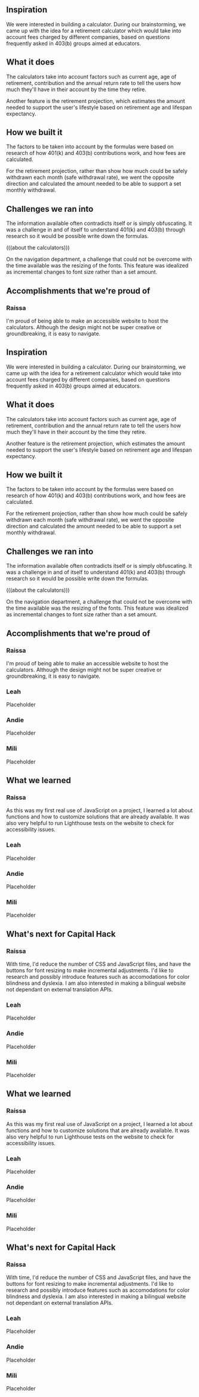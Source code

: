 ## Inspiration
We were interested in building a calculator. During our brainstorming, we came up with the idea for a retirement calculator which would take into account fees charged by different companies, based on questions frequently asked in 403(b) groups aimed at educators. 

## What it does
The calculators take into account factors such as current age, age of retirement, contribution and the annual return rate to tell the users how much they'll have in their account by the time they retire. 

Another feature is the retirement projection, which estimates the amount needed to support the user's lifestyle based on retirement age and lifespan expectancy.

## How we built it
The factors to be taken into account by the formulas were based on research of how 401(k) and 403(b) contributions work, and how fees are calculated.

For the retirement projection, rather than show how much could be safely withdrawn each month (safe withdrawal rate), we went the opposite direction and calculated the amount needed to be able to support a set monthly withdrawal. 

## Challenges we ran into
The information available often contradicts itself or is simply obfuscating. It was a challenge in and of itself to understand 401(k) and 403(b) through research so it would be possible write down the formulas.

(((about the calculators)))

On the navigation department, a challenge that could not be overcome with the time available was the resizing of the fonts. This feature was idealized as incremental changes to font size rather than a set amount.

## Accomplishments that we're proud of
### Raissa
I'm proud of being able to make an accessible website to host the calculators. Although the design might not be super creative or groundbreaking, it is easy to navigate.
## Inspiration
We were interested in building a calculator. During our brainstorming, we came up with the idea for a retirement calculator which would take into account fees charged by different companies, based on questions frequently asked in 403(b) groups aimed at educators. 

## What it does
The calculators take into account factors such as current age, age of retirement, contribution and the annual return rate to tell the users how much they'll have in their account by the time they retire. 

Another feature is the retirement projection, which estimates the amount needed to support the user's lifestyle based on retirement age and lifespan expectancy.

## How we built it
The factors to be taken into account by the formulas were based on research of how 401(k) and 403(b) contributions work, and how fees are calculated.

For the retirement projection, rather than show how much could be safely withdrawn each month (safe withdrawal rate), we went the opposite direction and calculated the amount needed to be able to support a set monthly withdrawal. 

## Challenges we ran into
The information available often contradicts itself or is simply obfuscating. It was a challenge in and of itself to understand 401(k) and 403(b) through research so it would be possible write down the formulas.

(((about the calculators)))

On the navigation department, a challenge that could not be overcome with the time available was the resizing of the fonts. This feature was idealized as incremental changes to font size rather than a set amount.

## Accomplishments that we're proud of
### Raissa
I'm proud of being able to make an accessible website to host the calculators. Although the design might not be super creative or groundbreaking, it is easy to navigate.
### Leah
Placeholder
### Andie
Placeholder
### Mili
Placeholder

## What we learned
### Raissa
As this was my first real use of JavaScript on a project, I learned a lot about functions and how to customize solutions that are already available. It was also very helpful to run Lighthouse tests on the website to check for accessibility issues.
### Leah
Placeholder
### Andie
Placeholder
### Mili
Placeholder

## What's next for Capital Hack
### Raissa
With time, I'd reduce the number of CSS and JavaScript files, and have the buttons for font resizing to make incremental adjustments. 
I'd like to research and possibly introduce features such as accomodations for color blindness and dyslexia. I am also interested in making a bilingual website not dependant on external translation APIs.
### Leah
Placeholder
### Andie
Placeholder
### Mili
Placeholder

## What we learned
### Raissa
As this was my first real use of JavaScript on a project, I learned a lot about functions and how to customize solutions that are already available. It was also very helpful to run Lighthouse tests on the website to check for accessibility issues.
### Leah
Placeholder
### Andie
Placeholder
### Mili
Placeholder

## What's next for Capital Hack
### Raissa
With time, I'd reduce the number of CSS and JavaScript files, and have the buttons for font resizing to make incremental adjustments. 
I'd like to research and possibly introduce features such as accomodations for color blindness and dyslexia. I am also interested in making a bilingual website not dependant on external translation APIs.

### Leah
Placeholder

### Andie
Placeholder

### Mili
Placeholder

